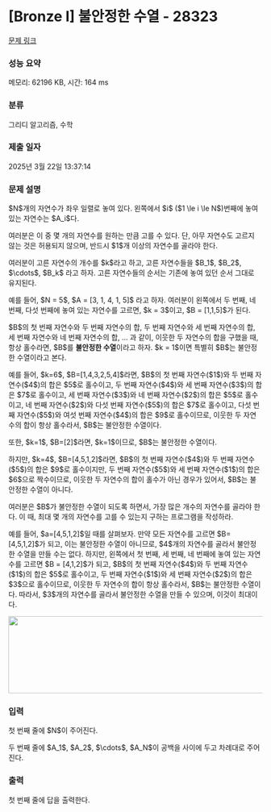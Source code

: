 # [Bronze I] 불안정한 수열 - 28323 

[문제 링크](https://www.acmicpc.net/problem/28323) 

### 성능 요약

메모리: 62196 KB, 시간: 164 ms

### 분류

그리디 알고리즘, 수학

### 제출 일자

2025년 3월 22일 13:37:14

### 문제 설명

<p>$N$개의 자연수가 좌우 일렬로 놓여 있다. 왼쪽에서 $i$ ($1 \le i \le N$)번째에 놓여 있는 자연수는 $A_i$다.</p>

<p>여러분은 이 중 몇 개의 자연수를 원하는 만큼 고를 수 있다. 단, 아무 자연수도 고르지 않는 것은 허용되지 않으며, 반드시 $1$개 이상의 자연수를 골라야 한다.</p>

<p>여러분이 고른 자연수의 개수를 $k$라고 하고, 고른 자연수들을 $B_1$, $B_2$, $\cdots$, $B_k$ 라고 하자. 고른 자연수들의 순서는 기존에 놓여 있던 순서 그대로 유지된다.</p>

<p>예를 들어, $N = 5$, $A = [3, 1, 4, 1, 5]$ 라고 하자. 여러분이 왼쪽에서 두 번째, 네 번째, 다섯 번째에 놓여 있는 자연수를 고르면, $k = 3$이고, $B = [1,1,5]$가 된다.</p>

<p>$B$의 첫 번째 자연수와 두 번째 자연수의 합, 두 번째 자연수와 세 번째 자연수의 합, 세 번째 자연수와 네 번째 자연수의 합, ... 과 같이, 이웃한 두 자연수의 합을 구했을 때, 항상 홀수라면, $B$를 <strong>불안정한 수열</strong>이라고 하자. $k = 1$이면 특별히 $B$는 불안정한 수열이라고 본다.</p>

<p>예를 들어, $k=6$, $B=[1,4,3,2,5,4]$라면, $B$의 첫 번째 자연수($1$)와 두 번째 자연수($4$)의 합은 $5$로 홀수이고, 두 번째 자연수($4$)와 세 번째 자연수($3$)의 합은 $7$로 홀수이고, 세 번째 자연수($3$)와 네 번째 자연수($2$)의 합은 $5$로 홀수이고, 네 번째 자연수($2$)와 다섯 번째 자연수($5$)의 합은 $7$로 홀수이고, 다섯 번째 자연수($5$)와 여섯 번째 자연수($4$)의 합은 $9$로 홀수이므로, 이웃한 두 자연수의 합이 항상 홀수라서, $B$는 불안정한 수열이다.</p>

<p>또한, $k=1$, $B=[2]$라면, $k=1$이므로, $B$는 불안정한 수열이다.</p>

<p>하지만, $k=4$, $B=[4,5,1,2]$라면, $B$의 첫 번째 자연수($4$)와 두 번째 자연수($5$)의 합은 $9$로 홀수이지만, 두 번째 자연수($5$)와 세 번째 자연수($1$)의 합은 $6$으로 짝수이므로, 이웃한 두 자연수의 합이 홀수가 아닌 경우가 있어서, $B$는 불안정한 수열이 아니다.</p>

<p>여러분은 $B$가 불안정한 수열이 되도록 하면서, 가장 많은 개수의 자연수를 골라야 한다. 이 때, 최대 몇 개의 자연수를 고를 수 있는지 구하는 프로그램을 작성하라.</p>

<p>예를 들어, $a=[4,5,1,2]$일 때를 살펴보자. 만약 모든 자연수를 고르면 $B=[4,5,1,2]$가 되고, 이는 불안정한 수열이 아니므로, $4$개의 자연수를 골라서 불안정한 수열을 만들 수는 없다. 하지만, 왼쪽에서 첫 번째, 세 번째, 네 번째에 놓여 있는 자연수를 고르면 $B = [4,1,2]$가 되고, $B$의 첫 번째 자연수($4$)와 두 번째 자연수($1$)의 합은 $5$로 홀수이고, 두 번째 자연수($1$)와 세 번째 자연수($2$)의 합은 $3$으로 홀수이므로, 이웃한 두 자연수의 합이 항상 홀수라서, $B$는 불안정한 수열이다. 따라서, $3$개의 자연수를 골라서 불안정한 수열을 만들 수 있으며, 이것이 최대이다.</p>

<p style="text-align: center;"><img alt="" src="https://upload.acmicpc.net/38b6e59d-b876-4d47-ae66-3a9f58f06588/-/preview/" style="width: 513px; height: 153px;"></p>

### 입력 

 <p>첫 번째 줄에 $N$이 주어진다.</p>

<p>두 번째 줄에 $A_1$, $A_2$, $\cdots$, $A_N$이 공백을 사이에 두고 차례대로 주어진다.</p>

### 출력 

 <p>첫 번째 줄에 답을 출력한다.</p>

